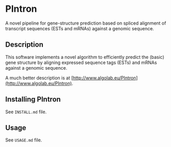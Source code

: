 #  PIntron

A novel pipeline for gene-structure prediction based on
spliced alignment of transcript sequences (ESTs and mRNAs) against a genomic sequence.

## Description

This software implements a novel algorithm to efficiently predict the
(basic) gene structure by aligning expressed sequence tags (ESTs) and mRNAs against a genomic sequence.

A much better description is at [http://www.algolab.eu/PIntron](http://www.algolab.eu/PIntron).

## Installing PIntron

See `INSTALL.md` file.

## Usage

See `USAGE.md` file.

